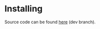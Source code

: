 # Installing

Source code can be found [here](https://gitlab.com/interplang/interplang) (dev branch).